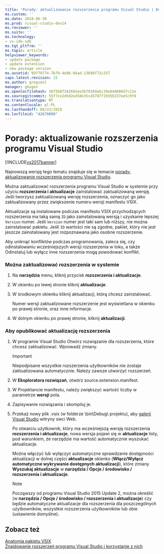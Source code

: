 ```yaml
---
title: 'Porady: aktualizowanie rozszerzenia programu Visual Studio | Dokumentacja firmy Microsoft'
ms.custom: ''
ms.date: 2018-06-30
ms.prod: visual-studio-dev14
ms.reviewer: ''
ms.suite: ''
ms.technology:
- vs-ide-sdk
ms.tgt_pltfrm: ''
ms.topic: article
helpviewer_keywords:
- update package
- update extension
- new package version
ms.assetid: 93f79774-7b79-4dd6-94ad-13698f72c257
caps.latest.revision: 15
ms.author: gregvanl
manager: ghogen
ms.openlocfilehash: 3675b8f342601ee3b79169a6c39e849686d7c12e
ms.sourcegitcommit: 55f7ce2d5d2e458e35c45787f1935b237ee5c9f8
ms.translationtype: MT
ms.contentlocale: pl-PL
ms.lasthandoff: 08/22/2018
ms.locfileid: "42679898"
---
```

# <a name="how-to-update-a-visual-studio-extension"></a>Porady: aktualizowanie rozszerzenia programu Visual Studio
[!INCLUDE[vs2017banner](../includes/vs2017banner.md)]

Najnowszą wersję tego tematu znajduje się w temacie [porady: aktualizowanie rozszerzenia programu Visual Studio](https://docs.microsoft.com/visualstudio/extensibility/how-to-update-a-visual-studio-extension).  
  
Można zaktualizować rozszerzenia programu Visual Studio w systemie przy użyciu **rozszerzenia i aktualizacje** zainstalować zaktualizowaną wersję. Jeśli tworzysz zaktualizowaną wersję rozszerzenia, oznaczyć go jako zaktualizowany przez zwiększenie numeru wersji manifestu VSIX.  
  
 Aktualizacje są instalowane podczas manifestu VSIX przychodzących rozszerzenia ma taką samą `ID` jako zainstalowaną wersją i uzyskanie lepszej `Version` numer. Jeśli `Version` numer jest taki sam lub niższy, nie można zainstalować pakietu. Jeśli `ID` wartości nie są zgodne, pakiet, który nie jest jeszcze zainstalowany jest rozpoznawana jako osobne rozszerzenie.  
  
 Aby uniknąć konfliktów podczas programowania, zaleca się, czy odinstalowaniu wcześniejszych wersji rozszerzenia w toku, a także Odinstaluj lub wyłącz inne rozszerzenia mogą powodować konflikt.  
  
### <a name="to-update-an-extension-on-your-system"></a>Można zaktualizować rozszerzenia w systemie  
  
1.  Na **narzędzia** menu, kliknij przycisk **rozszerzenia i aktualizacje**.  
  
2.  W okienku po lewej stronie kliknij **aktualizacje**.  
  
3.  W środkowym okienku kliknij aktualizacji, którą chcesz zainstalować.  
  
     Numer wersji zaktualizowane rozszerzenie jest wyświetlana w okienku po prawej stronie, oraz inne informacje.  
  
4.  W dolnym okienku po prawej stronie, kliknij **aktualizacji**.  
  
### <a name="to-publish-an-update-of-an-extension"></a>Aby opublikować aktualizację rozszerzenia  
  
1.  W programie Visual Studio Otwórz rozwiązanie dla rozszerzenia, które chcesz zaktualizować. Wprowadź zmiany.  
  
    > [!IMPORTANT]
    >  Niepodpisane wszystkie rozszerzenia użytkowników nie zostaje zaktualizowana automatycznie. Należy zawsze utworzyć rozszerzeń.  
  
2.  W **Eksploratora rozwiązań**, otwórz source.extension.manifest.  
  
3.  W Projektancie manifestu, należy zwiększyć wartość liczby w parametrze **wersji** pola.  
  
4.  Zapisywanie rozwiązania i skompiluj je.  
  
5.  Przekaż nowy plik .vsix (w folderze \bin\Debug\ projektu), aby [galerii Visual Studio](http://go.microsoft.com/fwlink/?LinkID=123847) witryny sieci Web.  
  
     Po otwarciu użytkownik, który ma wcześniejszą wersję rozszerzenia **rozszerzenia i aktualizacje**, nowa wersja pojawi się w **aktualizacje** listy, pod warunkiem, że narzędzie ma wartość automatycznie wyszukać aktualizacje.  
  
     Można włączyć lub wyłączyć automatyczne sprawdzanie dostępności aktualizacji w dolnej części **aktualizacje** okienko (**Włącz/Wyłącz automatyczne wykrywanie dostępnych aktualizacji**), które zmiany **Wyszukaj aktualizacje** w **narzędzia / Opcje / środowisko / rozszerzenia i aktualizacje**.  
  
    > [!NOTE]
    >  Począwszy od programu Visual Studio 2015 Update 2, można określić (w **narzędzia / Opcje / środowisko / rozszerzenia i aktualizacje**) czy będzie automatyczne aktualizacje dla rozszerzenia dla poszczególnych użytkowników, wszystkie rozszerzenia użytkowników lub obie (ustawienie domyślne).  
  
## <a name="see-also"></a>Zobacz też  
 [Anatomia pakietu VSIX](../extensibility/anatomy-of-a-vsix-package.md)   
 [Znajdowanie rozszerzeń programu Visual Studio i korzystanie z nich](../ide/finding-and-using-visual-studio-extensions.md)

